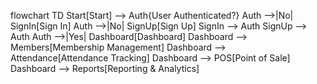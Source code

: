 flowchart TD
  Start[Start] --> Auth{User Authenticated?}
  Auth -->|No| SignIn[Sign In]
  Auth -->|No| SignUp[Sign Up]
  SignIn --> Auth
  SignUp --> Auth
  Auth -->|Yes| Dashboard[Dashboard]
  Dashboard --> Members[Membership Management]
  Dashboard --> Attendance[Attendance Tracking]
  Dashboard --> POS[Point of Sale]
  Dashboard --> Reports[Reporting & Analytics]